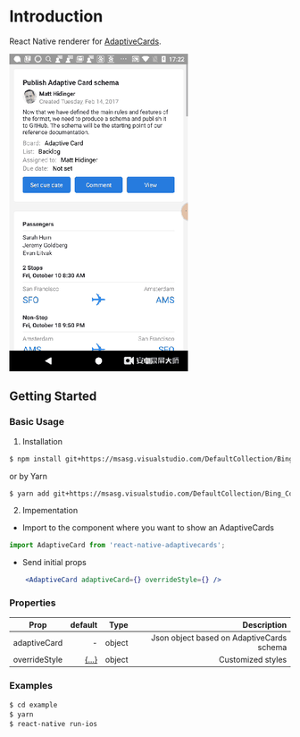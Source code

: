 # Introduction

React Native renderer for [AdaptiveCards](http://adaptivecards.io/).

![Sample Screenshot](./screenshot.gif "Sample Screenshot")

## Getting Started

### Basic Usage

1. Installation

  ```bash
  $ npm install git+https://msasg.visualstudio.com/DefaultCollection/Bing_Cortana/_git/react-native-adaptivecards
  ```

  or by Yarn

  ```bash
  $ yarn add git+https://msasg.visualstudio.com/DefaultCollection/Bing_Cortana/_git/react-native-adaptivecards
  ```

2. Impementation

- Import to the component where you want to show an AdaptiveCards

```ts
import AdaptiveCard from 'react-native-adaptivecards';
```

- Send initial props

```jsx
    <AdaptiveCard adaptiveCard={} overrideStyle={} />
```

### Properties

| Prop          | default                                     |  Type     | Description              |
| ------------- | -------------------------------------------:| ---------:| ------------------------:|
| adaptiveCard  | -                                           | object    | Json object based on AdaptiveCards schema |
| overrideStyle | [{...}](./src/View/Style/styleConfig.d.ts)  | object    | Customized styles        |

### Examples

```bash
$ cd example
$ yarn
$ react-native run-ios
```
